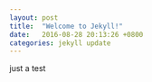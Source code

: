 ```yaml
---
layout: post
title:  "Welcome to Jekyll!"
date:   2016-08-28 20:13:26 +0800
categories: jekyll update
---
```

just a test
